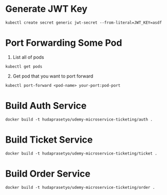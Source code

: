# Generate JWT Key

```shell
kubectl create secret generic jwt-secret --from-literal=JWT_KEY=asdf
```

# Port Forwarding Some Pod

1.  List all of pods

```shell
kubectl get pods
```

2. Get pod that you want to port forward

```shell
kubectl port-forward <pod-name> your-port:pod-port
```

# Build Auth Service

```shell
docker build -t hudaprasetyo/udemy-microservice-ticketing/auth .
```

# Build Ticket Service

```shell
docker build -t hudaprasetyo/udemy-microservice-ticketing/ticket .
```

# Build Order Service

```shell
docker build -t hudaprasetyo/udemy-microservice-ticketing/order .
```
